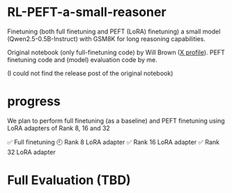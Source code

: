 # RL-PEFT-a-small-reasoner
Finetuning (both full finetuning and PEFT (LoRA) finetuning) a small model (Qwen2.5-0.5B-Instruct) with GSM8K for long reasoning capabilities. 

Original notebook (only full-finetuning code) by Will Brown ([X profile](https://x.com/willccbb)). 
PEFT finetuning code and (model) evaluation code by me.

(I could not find the release post of the original notebook)

# progress
We plan to perform full finetuning (as a baseline) and PEFT finetuning using LoRA adapters of Rank 8, 16 and 32 

:white_check_mark: Full finetuning
:clock9: Rank 8 LoRA adapter
:white_check_mark: Rank 16 LoRA adapter
:white_check_mark: Rank 32 LoRA adapter

# Full Evaluation (TBD)

